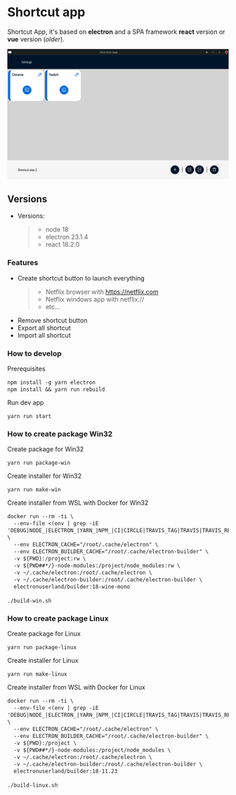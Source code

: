 # Shortcut app

Shortcut App, it's based on **electron** and a SPA framework **react** version or **vue** version (_older_).

![Alt text](https://raw.githubusercontent.com/robertonav20/electron-shortcut-app/main/Home.png?raw=true"Home")

## Versions

- Versions:
  > - node 18
  > - electron 23.1.4
  > - react 18.2.0

### Features

- Create shortcut button to launch everything
  > - Netflix browser with <https://netflix.com>
  > - Netflix windows app with netflix://
  > - etc...
- Remove shortcut button
- Export all shortcut
- Import all shortcut

### How to develop

Prerequisites

    npm install -g yarn electron
    npm install && yarn run rebuild

Run dev app

    yarn run start

### How to create package Win32

Create package for Win32

    yarn run package-win

Create installer for Win32

    yarn run make-win

Create installer from WSL with Docker for Win32

    docker run --rm -ti \
      --env-file <(env | grep -iE 'DEBUG|NODE_|ELECTRON_|YARN_|NPM_|CI|CIRCLE|TRAVIS_TAG|TRAVIS|TRAVIS_REPO_|TRAVIS_BUILD_|TRAVIS_BRANCH|TRAVIS_PULL_REQUEST_|APPVEYOR_|CSC_|GH_|GITHUB_|BT_|AWS_|STRIP|BUILD_') \
      --env ELECTRON_CACHE="/root/.cache/electron" \
      --env ELECTRON_BUILDER_CACHE="/root/.cache/electron-builder" \
      -v ${PWD}:/project:rw \
      -v ${PWD##*/}-node-modules:/project/node_modules:rw \
      -v ~/.cache/electron:/root/.cache/electron \
      -v ~/.cache/electron-builder:/root/.cache/electron-builder \
      electronuserland/builder:18-wine-mono

    ./build-win.sh

### How to create package Linux

Create package for Linux

    yarn run package-linux

Create installer for Linux

    yarn run make-linux

Create installer from WSL with Docker for Linux

    docker run --rm -ti \
      --env-file <(env | grep -iE 'DEBUG|NODE_|ELECTRON_|YARN_|NPM_|CI|CIRCLE|TRAVIS_TAG|TRAVIS|TRAVIS_REPO_|TRAVIS_BUILD_|TRAVIS_BRANCH|TRAVIS_PULL_REQUEST_|APPVEYOR_|CSC_|GH_|GITHUB_|BT_|AWS_|STRIP|BUILD_') \
      --env ELECTRON_CACHE="/root/.cache/electron" \
      --env ELECTRON_BUILDER_CACHE="/root/.cache/electron-builder" \
      -v ${PWD}:/project \
      -v ${PWD##*/}-node-modules:/project/node_modules \
      -v ~/.cache/electron:/root/.cache/electron \
      -v ~/.cache/electron-builder:/root/.cache/electron-builder \
      electronuserland/builder:18-11.23

    ./build-linux.sh
